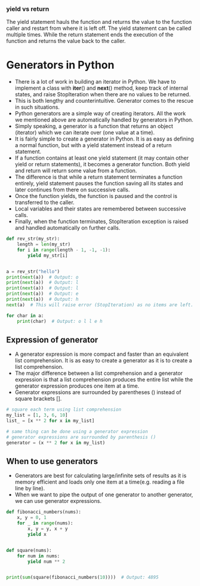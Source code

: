 ### yield vs return ###

The yield statement hauls the function and returns the value to the function caller and restart from where it is
left off. The yield statement can be called multiple times. While the return statement ends the execution of the
function and returns the value back to the caller.

# Generators in Python #

- There is a lot of work in building an iterator in Python. We have to implement a class with __iter__() and __next__()
  method, keep track of internal states, and raise StopIteration when there are no values to be returned.
- This is both lengthy and counterintuitive. Generator comes to the rescue in such situations.
- Python generators are a simple way of creating iterators. All the work we mentioned above are automatically handled by
  generators in Python.
- Simply speaking, a generator is a function that returns an object (iterator) which we can iterate over (one value at a
  time).
- It is fairly simple to create a generator in Python. It is as easy as defining a normal function, but with a yield
  statement instead of a return statement.
- If a function contains at least one yield statement (it may contain other yield or return statements), it becomes a
  generator function. Both yield and return will return some value from a function.
- The difference is that while a return statement terminates a function entirely, yield statement pauses the function
  saving all its states and later continues from there on successive calls.
- Once the function yields, the function is paused and the control is transferred to the caller.
- Local variables and their states are remembered between successive calls.
- Finally, when the function terminates, StopIteration exception is raised and handled automatically on further calls.

```python
def rev_str(my_str):
    length = len(my_str)
    for i in range(length - 1, -1, -1):
        yield my_str[i]


a = rev_str("hello")
print(next(a))  # Output: o
print(next(a))  # Output: l
print(next(a))  # Output: l
print(next(a))  # Output: e
print(next(a))  # Output: h
next(a)  # This will raise error (StopIteration) as no items are left.

for char in a:
    print(char)  # Output: o l l e h
```

## Expression of generator ##

- A generator expression is more compact and faster than an equivalent list comprehension. It is as easy to create a
  generator as it is to create a list comprehension.
- The major difference between a list comprehension and a generator expression is that a list comprehension produces the
  entire list while the generator expression produces one item at a time.
- Generator expressions are surrounded by parentheses () instead of square brackets [].

```python
# square each term using list comprehension
my_list = [1, 3, 6, 10]
list_ = [x ** 2 for x in my_list]

# same thing can be done using a generator expression
# generator expressions are surrounded by parenthesis ()
generator = (x ** 2 for x in my_list)
```

## When to use generators ##

- Generators are best for calculating large/infinite sets of results as it is memory efficient and loads only one item
  at a time(e.g. reading a file line by line).
- When we want to pipe the output of one generator to another generator, we can use generator expressions.

```python
def fibonacci_numbers(nums):
    x, y = 0, 1
    for _ in range(nums):
        x, y = y, x + y
        yield x


def square(nums):
    for num in nums:
        yield num ** 2


print(sum(square(fibonacci_numbers(10))))  # Output: 4895
```
